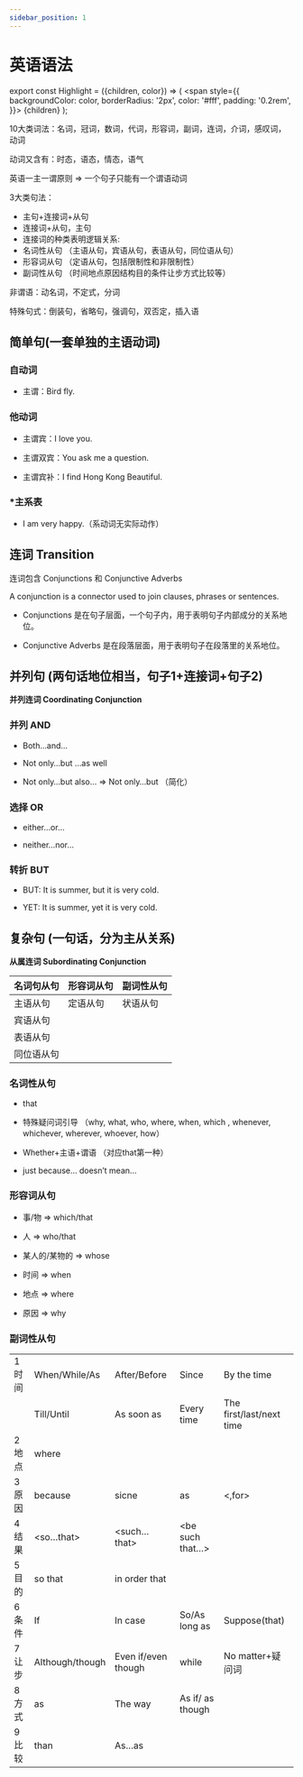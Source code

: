 ```yaml
---
sidebar_position: 1
---
```


# 英语语法

export const Highlight = ({children, color}) => (
  <span
    style={{
      backgroundColor: color,
      borderRadius: '2px',
      color: '#fff',
      padding: '0.2rem',
    }}>
    {children}
  </span>
);

10大类词法：名词，冠词，数词，代词，形容词，副词，连词，介词，感叹词，动词

动词又含有：时态，语态，情态，语气

<Highlight color="#1877F2">英语一主一谓原则 =&gt; 一个句子只能有一个谓语动词</Highlight>

3大类句法：
-	<Highlight color="#1877F2">主句+连接词+从句</Highlight>
-	<Highlight color="#1877F2">连接词+从句，主句</Highlight>
- 连接词的种类表明逻辑关系:
- <Highlight color="#25c2a0">名词性从句</Highlight> （主语从句，宾语从句，表语从句，同位语从句）
- <Highlight color="#25c2a0">形容词从句</Highlight> （定语从句，包括限制性和非限制性）
- <Highlight color="#25c2a0">副词性从句</Highlight> （时间地点原因结构目的条件让步方式比较等）

非谓语：<Highlight color="#1877F2">动名词</Highlight>，<Highlight color="#1877F2">不定式</Highlight>，<Highlight color="#1877F2">分词</Highlight>

特殊句式：<Highlight color="#1877F2">倒装句</Highlight>，<Highlight color="#1877F2">省略句</Highlight>，<Highlight color="#1877F2">强调句</Highlight>，<Highlight color="#1877F2">双否定</Highlight>，<Highlight color="#1877F2">插入语</Highlight>

## 简单句(一套单独的主语动词)

### 自动词

- <Highlight color="#25c2a0">主谓</Highlight>：Bird fly.

### 他动词

- <Highlight color="#25c2a0">主谓宾</Highlight>：I love you. 

- <Highlight color="#25c2a0">主谓双宾</Highlight>：You ask me a question.

- <Highlight color="#25c2a0">主谓宾补</Highlight>：I find Hong Kong Beautiful.

### *主系表

- I am very happy.（系动词无实际动作）


## 连词 Transition

连词包含 <Highlight color="#25c2a0">Conjunctions</Highlight> 和 <Highlight color="#25c2a0">Conjunctive Adverbs</Highlight>

A conjunction is a connector used to join clauses, phrases or sentences.

- <Highlight color="#25c2a0">Conjunctions</Highlight> 是在句子层面，一个句子内，用于表明句子内部成分的关系地位。

- <Highlight color="#25c2a0">Conjunctive Adverbs</Highlight> 是在段落层面，用于表明句子在段落里的关系地位。

## 并列句 (两句话地位相当，句子1+连接词+句子2)

**并列连词 Coordinating Conjunction**

### 并列 **AND**

- Both…and…

- Not only…but …as well

- Not only…but also… =&gt; Not only…but （简化）

### 选择 **OR**

- either…or…

- neither…nor…

### 转折 **BUT**

- BUT: It is summer, but it is very cold.

- YET:  It is summer, yet it is very cold.


## 复杂句 (一句话，分为主从关系)

**从属连词 Subordinating Conjunction**

|   名词句从句  |   形容词从句  |   副词性从句  |
|---|---|---|
|   主语从句  |   定语从句  |   状语从句  |
|   宾语从句  |     |     |
|   表语从句  |     |     |
|   同位语从句  |     |     |

### 名词性从句

- that

- 特殊疑问词引导 （why, what, who, where, when, which , whenever, whichever, wherever, whoever, how）

- Whether+主语+谓语 （对应that第一种）

- just because… doesn’t mean…

### 形容词从句

- 事/物  =&gt; which/that

- 人 =&gt; who/that

- 某人的/某物的 =&gt; whose

- 时间 =&gt; when

- 地点 =&gt; where

- 原因 =&gt; why

### 副词性从句

|     |     |        |             |                |
|------------|--------------------|------------------------|---------------------|-----------------------------|
|   1 时间  |   When/While/As    |   After/Before         |   Since             |   By the time               |
|            |   Till/Until       |   As soon as           |   Every time        |   The first/last/next time  |
|   2 地点   |   where            |                        |                     |                             |
|   3 原因   |   because          |   sicne                |   as                |   &lt;,for&gt;                    |
|   4 结果   |   &lt;so…that&gt;        |   &lt;such…that&gt;          |   &lt;be such that…&gt;   |                             |
|   5 目的   |   so that          |   in order that        |                     |                             |
|   6 条件   |   If               |   In case              |   So/As long as     |   Suppose(that)             |
|   7 让步   |   Although/though  |   Even if/even though  |   while             |   No matter+疑问词          |
|   8 方式   |   as               |   The way              |   As if/ as though  |                             |
|   9 比较   |   than             |   As…as                |                     |                             |